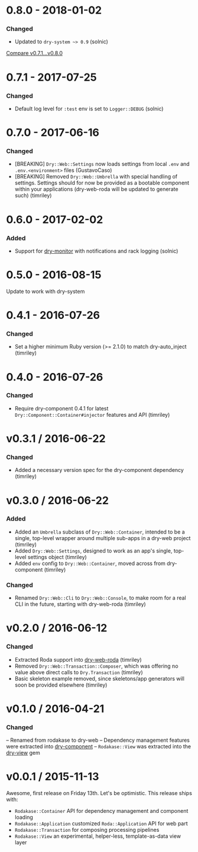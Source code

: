 # 0.8.0 - 2018-01-02

### Changed

* Updated to `dry-system ~> 0.9` (solnic)

[Compare v0.7.1...v0.8.0](https://github.com/dry-rb/dry-web/compare/v0.7.1...v0.8.0)

# 0.7.1 - 2017-07-25

### Changed

- Default log level for `:test` env is set to `Logger::DEBUG` (solnic)

# 0.7.0 - 2017-06-16

### Changed

- [BREAKING] `Dry::Web::Settings` now loads settings from local `.env` and `.env.<environment>` files (GustavoCaso)
- [BREAKING] Removed `Dry::Web::Umbrella` with special handling of settings. Settings should for now be provided as a bootable component within your applications (dry-web-roda will be updated to generate such) (timriley)

# 0.6.0 - 2017-02-02

### Added

* Support for [dry-monitor](https://github.com/dry-rb/dry-monitor) with notifications and rack logging (solnic)

# 0.5.0 - 2016-08-15

Update to work with dry-system

# 0.4.1 - 2016-07-26

### Changed

- Set a higher minimum Ruby version (>= 2.1.0) to match dry-auto_inject (timriley)

# 0.4.0 - 2016-07-26

### Changed

- Require dry-component 0.4.1 for latest `Dry::Component::Container#injector` features and API (timriley)

# v0.3.1 / 2016-06-22

### Changed

- Added a necessary version spec for the dry-component dependency (timriley)

# v0.3.0 / 2016-06-22

### Added

- Added an `Umbrella` subclass of `Dry::Web::Container`, intended to be a single, top-level wrapper around multiple sub-apps in a dry-web project (timriley)
- Added `Dry::Web::Settings`, designed to work as an app's single, top-level settings object (timriley)
- Added `env` config to `Dry::Web::Container`, moved across from dry-component (timriley)

### Changed

- Renamed `Dry::Web::Cli` to `Dry::Web::Console`, to make room for a real CLI in the future, starting with dry-web-roda (timriley)

# v0.2.0 / 2016-06-12

### Changed

- Extracted Roda support into [dry-web-roda](https://github.com/dry-rb/dry-web-roda) (timriley)
- Removed `Dry::Web::Transaction::Composer`, which was offering no value above direct calls to `Dry.Transaction` (timriley)
- Basic skeleton example removed, since skeletons/app generators will soon be provided elsewhere (timriley)

# v0.1.0 / 2016-04-21

### Changed

– Renamed from rodakase to dry-web
– Dependency management features were extracted into [dry-component](https://github.com/dry-rb/dry-component)
– `Rodakase::View` was extracted into the [dry-view](https://github.com/dry-rb/dry-view) gem

# v0.0.1 / 2015-11-13

Awesome, first release on Friday 13th. Let's be optimistic. This release ships with:

- `Rodakase::Container` API for dependency management and component loading
- `Rodakase::Application` customized `Roda::Application` API for web part
- `Rodakase::Transaction` for composing processing pipelines
- `Rodakase::View` an experimental, helper-less, template-as-data view layer
